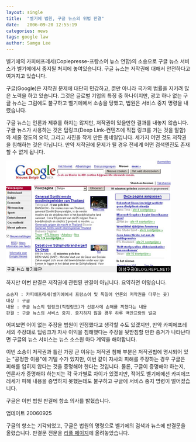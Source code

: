 ```yaml
---
layout: single
title:  "벨기에 법원, 구글 뉴스의 위법 판결"
date:   2006-09-20 12:55:19
categories: news
tags: google law
author: Samgu Lee
---
```

벨기에의 카피에프레세(Copiepresse-프랑스어 뉴스 연합)의 소송으로 구글 뉴스 서비스가 벨기에에서 중지될 처지에 놓여있습니다. 구글 뉴스는 저작권에 대해서 안전하다고 여겨지고 있습니다.

구글(Google)은 저작권 문제에 대단히 민감하고, 뿐만 아니라 국가의 법률을 지키려 많은 노력을 하고 있습니다. 그것은 글로벌 기업의 특징 중 하나이지만, 광고 하나 없는 구글 뉴스는 그럼에도 불구하고 벨기에에서 소송을 당했고, 법원은 서비스 중지 명령을 내렸습니다.

구글 뉴스는 언론과 제휴를 하지는 않지만, 저작권이 있을만한 결과를 내놓지 않습니다. 구글 뉴스가 사용하는 것은 딥링크(Deep Link-컨텐츠에 직접 링크를 거는 것을 말함)와 세줄 정도의 요약, 그리고 사진을 작게 만든 툼네일입니다. 세가지 어떤 것도 저작권을 침해하는 것은 아닙니다. 만약 저작권에 문제가 될 경우 전세계 어떤 검색엔진도 존재할 수 없게 됩니다.

![구글 뉴스 벨기에판](/assets/google_news_belgie.jpg)

하지만 이번 판결은 저작권에 관련된 판결이 아닙니다. 요약하면 이렇습니다.

    소송자 : 카피에프레세(벨기에에서 프랑스어 및 독일어 언론의 저작권을 다루는 곳)
    대상 : 구글
    내용 : 구글 뉴스의 딥링크(직접링크)가 신문사에 손해를 끼쳤다는 내용
    판결 : 구글 뉴스의 서비스 중지. 중지하지 않을 경우 하루 백만프랑의 벌금

어찌보면 어이 없는 주장을 법원이 인정했다고 생각할 수도 있겠지만, 만약 카피에프레세의 주장대로 딥링크가 자사 이익을 침해했다는 주장을 뒷받침할 만한 증거가 나타난다면 구글의 뉴스 서비스는 뉴스 소스원 마다 계약을 해야합니다.

이번 소송이 저작권과 틀린 가장 큰 이유는 저작권 침해 부분은 저작권법에 명시되어 있는 "공정한 이용"에 기댈 수가 있지만, 이번 같이 자사의 피해를 주장하는 경우 구글은 피해를 입히지 않다는 것을 증명해야 한다는 것입니다. 물론, 구글이 증명해야 하는지, 언론사가 증명해야 하는지는 각 국가별로 차이가 있겠지만, 적어도 벨기에에선 카피에프레세가 피해 내용을 증명하지 못했는데도 불구하고 구글에 서비스 중지 명령이 떨어졌습니다.

구글은 이번 법원 판결에 항소 의사를 밝혔습니다.

업데이트 20060925

구글의 항소는 기각되었고, 구글은 법원의 명령으로 벨기에의 검색과 뉴스에 판결문을 올렸습니다. 판결문 전문을 [리플 페이지](http://pages.repl.net/belgian-judgement)에 올려놓았습니다.
